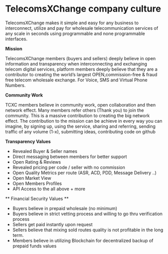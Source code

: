 # TelecomsXChange company culture

TelecomsXChange makes it simple and easy for any business to interconnect, utilize and pay for wholesale telecommunication services of any scale in seconds using programmable and none programmable interfaces. 



**Mission**

TelecomsXChange members (buyers and sellers) deeply believe in open information and transparency when interconnecting and exchanging telecom digital services, platform members deeply believe that they are a contributor to creating the world’s largest OPEN,commission-free & fraud free telecom wholesale exchange. 
For Voice, SMS and Virtual Phone Numbers. 

**Community Work**

TCXC members believe in community work, open collaboration and then network effect. Many members refer others (Thank you) to join the community. This is a massive contribution to creating the big network effect. 
The contribution to the mission can be achieve in every way you can imagine, by signing up, using the service, sharing and referring, sending traffic of any volume (1-x), submitting ideas, contributing code on github


**Transparency Values**

- Revealed Buyer & Seller names
- Direct messaging between members for better support
- Open Rating & Reviews
- Revealed pricing per code / seller with no commission 
- Open Quality Metrics per route (ASR, ACD, PDD, Message Delivery ..)
- Open Market View 
- Open Members Profiles
- API Access to the all above + more

** Financial Security Values **

- Buyers believe in prepaid wholesale (no minimum)
- Buyers believe in strict vetting process and willing to go thru verification process 
- Sellers get paid instantly upon request
- Sellers believe that mixing sold routes quality is not profitable in the long term. 
- Members believe in utilizing Blockchain for decentralized backup of prepaid funds values
